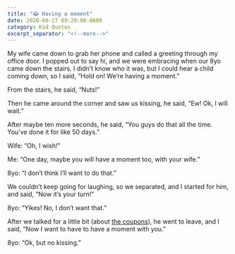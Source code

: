```yaml
---
title: "😂 Having a moment"
date: 2020-08-27 09:29:00-0600
category: Kid Quotes
excerpt_separator: "<!--more-->"
---
```


My wife came down to grab her phone and called a greeting through my office door. I popped out to say hi, and we were embracing when our 8yo came down the stairs. I didn’t know who it was, but I could hear a child coming down, so I said, “Hold on! We’re having a moment.”

From the stairs, he said, “Nuts!”

<!--more-->

Then he came around the corner and saw us kissing, he said, “Ew! Ok, I will wait.”

After maybe ten more seconds, he said, “You guys do that all the time. You’ve done it for like 50 days.”

Wife: “Oh, I wish!”

Me: “One day, maybe you will have a moment too, with your wife.”

8yo: “I don’t think I’ll want to do that.”

We couldn’t keep going for laughing, so we separated, and I started for him, and said, “Now it’s your turn!”

8yo: “Yikes! No, I don’t want that.”

After we talked for a little bit (about [the coupons](https://www.bennorris.org/2020/08/27/thought-not.html)), he went to leave, and I said, “Now I want to have to have a moment with you.”

8yo: “Ok, but no kissing.”